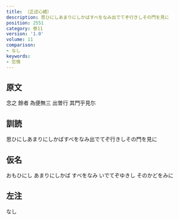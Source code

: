 ```yaml
---
title: （正述心緒）
description: 思ひにしあまりにしかばすべをなみ出でてぞ行きしその門を見に
position: 2551
category: 巻11
version: '1.0'
volume: 11
comparison:
- なし
keywords:
- 恋情
---
```


## 原文

念之 餘者 為便無三 出曽行 其門乎見尓

## 訓読

思ひにしあまりにしかばすべをなみ出でてぞ行きしその門を見に

## 仮名

おもひにし あまりにしかば すべをなみ いでてぞゆきし そのかどをみに

## 左注

なし
